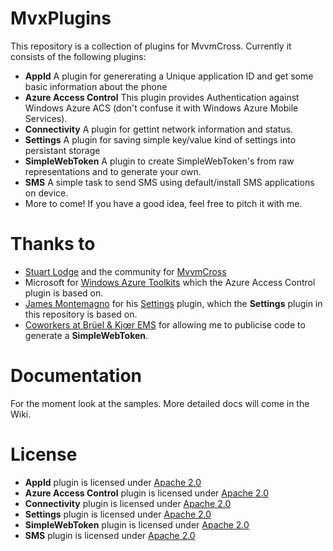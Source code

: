 MvxPlugins
==========

This repository is a collection of plugins for MvvmCross. Currently it consists of the following plugins:

- **AppId** A plugin for genererating a Unique application ID and get some basic information about the phone
- **Azure Access Control** This plugin provides Authentication against Windows Azure ACS (don't confuse it with Windows Azure Mobile Services).
- **Connectivity** A plugin for gettint network information and status.
- **Settings** A plugin for saving simple key/value kind of settings into persistant storage
- **SimpleWebToken** A plugin to create SimpleWebToken's from raw representations and to generate your own.
- **SMS** A simple task to send SMS using default/install SMS applications on device.
- More to come! If you have a good idea, feel free to pitch it with me.

Thanks to
=========

- [Stuart Lodge](slodge) and the community for [MvvmCross](https://github.com/slodge/MvvmCross)
- Microsoft for [Windows Azure Toolkits](https://github.com/WindowsAzure-Toolkits) which the Azure Access Control plugin is based on.
- [James Montemagno](https://github.com/jamesmontemagno) for his [Settings](https://github.com/ceton/Mvx.Plugins.Settings) plugin, which the **Settings** plugin in this repository is based on.
- [Coworkers at Brüel & Kjœr EMS](http://bksv.com) for allowing me to publicise code to generate a **SimpleWebToken**.

Documentation
=============

For the moment look at the samples. More detailed docs will come in the Wiki.

License
=======

- **AppId** plugin is licensed under [Apache 2.0](https://www.apache.org/licenses/LICENSE-2.0.html)
- **Azure Access Control** plugin is licensed under [Apache 2.0](https://www.apache.org/licenses/LICENSE-2.0.html)
- **Connectivity** plugin is licensed under [Apache 2.0](https://www.apache.org/licenses/LICENSE-2.0.html)
- **Settings** plugin is licensed under [Apache 2.0](https://www.apache.org/licenses/LICENSE-2.0.html)
- **SimpleWebToken** plugin is licensed under [Apache 2.0](https://www.apache.org/licenses/LICENSE-2.0.html)
- **SMS** plugin is licensed under [Apache 2.0](https://www.apache.org/licenses/LICENSE-2.0.html)
